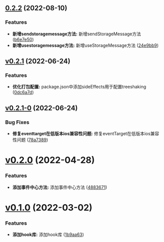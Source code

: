 ## [0.2.2](https://github.com/qinshixixing/fortissimo/compare/hook/v0.2.1...hook/0.2.2) (2022-08-10)


### Features

* **新增sendstoragemessage方法:** 新增sendStorageMessage方法 ([b6e7e50](https://github.com/qinshixixing/fortissimo/commit/b6e7e501be4ddac2221803aa550d776973acd2a2))
* **新增usestoragemessage方法:** 新增useStorageMessage方法 ([24e9bb9](https://github.com/qinshixixing/fortissimo/commit/24e9bb9efe14590095b0a74df4f202da3c04570d))



## [v0.2.1](https://github.com/qinshixixing/fortissimo/compare/hook/v0.2.1-0...hook/v0.2.1) (2022-06-24)


### Features

* **优化打包配置:** package.json中添加sideEffects用于配置treeshaking ([0dc6a7d](https://github.com/qinshixixing/fortissimo/commit/0dc6a7dfdb719ef0e666daff6ce13d28ce4043fb))



## [v0.2.1-0](https://github.com/qinshixixing/fortissimo/compare/hook/v0.2.0...hook/v0.2.1-0) (2022-06-24)


### Bug Fixes

* **修复eventtarget在低版本ios兼容性问题:** 修复eventTarget在低版本ios兼容性问题 ([78a7389](https://github.com/qinshixixing/fortissimo/commit/78a738919f9404fb12ddc68b893f17599fc53413))



# [v0.2.0](https://github.com/qinshixixing/fortissimo/compare/hook/v0.1.0...hook/v0.2.0) (2022-04-28)


### Features

* **添加事件中心方法:** 添加事件中心方法 ([4883671](https://github.com/qinshixixing/fortissimo/commit/488367125850759463e77fc3ef24f5d5802086db))



# [v0.1.0](https://github.com/qinshixixing/fortissimo/compare/1b9aa639d1697945563004ea742dd51c867a794d...hook/v0.1.0) (2022-03-02)


### Features

* **添加hook库:** 添加hook库 ([1b9aa63](https://github.com/qinshixixing/fortissimo/commit/1b9aa639d1697945563004ea742dd51c867a794d))



